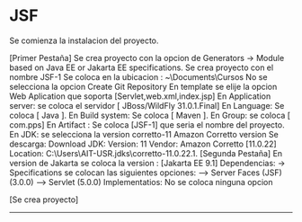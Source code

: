 # JSF
Se comienza la instalacion del proyecto.

[Primer Pestaña]
Se crea proyecto con la opcion de Generators
    -> Module based on Java EE or Jakarta EE specifications.
Se crea proyecto con el nombre JSF-1
Se coloca en la ubicacion : ~\Documents\Cursos
No se selecciona la opcion Create Git Repository
En template se elije la opcion Web Aplication que soporta [Servlet,web.xml,index.jsp]
En Application server: se coloca el servidor [ JBoss/WildFly 31.0.1.Final]
En Language: Se coloca [ Java ].
En Build system: Se coloca [ Maven ].
En Group: se coloca [ com.pps]
En Artifact : Se coloca [JSF-1] que seria el nombre del proyecto.
En JDK: se selecciona la version 
    corretto-11 Amazon Corretto version Se descarga:
    Download JDK:
        Version: 11
        Vendor: Amazon Corretto [11.0.22]
        Location: C:\Users\AIT-USR\.jdks\corretto-11.0.22.1.
[Segunda Pestaña]
En version de Jakarta se coloca la version : [Jakarta EE 9.1]
Dependencias:
-> Specifications se colocan las siguientes opciones:
--> Server Faces (JSF) (3.0.0)
--> Servlet (5.0.0)
Implementatios:
    No se coloca ninguna opcion 

[Se crea proyecto]

---------------------------------------------------------------------------------------------
